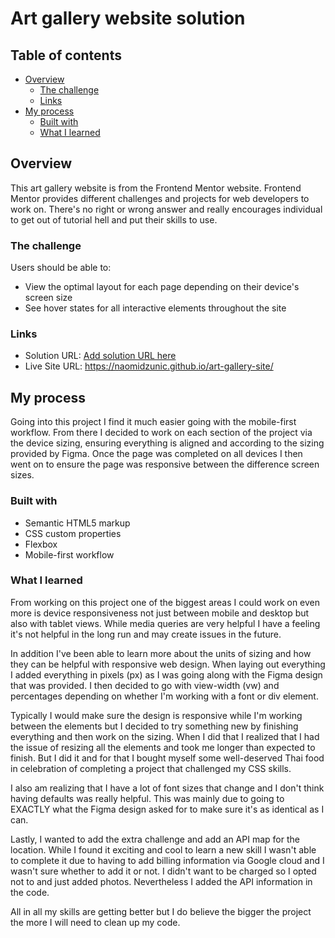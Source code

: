 # Art gallery website solution


## Table of contents

- [Overview](#overview)
  - [The challenge](#the-challenge)
  - [Links](#links)
- [My process](#my-process)
  - [Built with](#built-with)
  - [What I learned](#what-i-learned)


## Overview
This art gallery website is from the Frontend Mentor website. Frontend Mentor provides different challenges and projects for web developers to work on. There's no right or wrong answer and really encourages individual to get out of tutorial hell and put their skills to use. 


### The challenge

Users should be able to:

- View the optimal layout for each page depending on their device's screen size
- See hover states for all interactive elements throughout the site


### Links

- Solution URL: [Add solution URL here](https://your-solution-url.com)
- Live Site URL: https://naomidzunic.github.io/art-gallery-site/

## My process

Going into this project I find it much easier going with the mobile-first workflow. From there I decided to work on each section of the project via the device sizing, ensuring everything is aligned and according to the sizing provided by Figma. Once the page was completed on all devices I then went on to ensure the page was responsive between the difference screen sizes. 

### Built with

- Semantic HTML5 markup
- CSS custom properties
- Flexbox
- Mobile-first workflow

### What I learned

From working on this project one of the biggest areas I could work on even more is device responsiveness not just between mobile and desktop but also with tablet views. While media queries are very helpful I have a feeling it's not helpful in the long run and may create issues in the future. 

In addition I've been able to learn more about the units of sizing and how they can be helpful with responsive web design. When laying out everything I added everything in pixels (px) as I was going along with the Figma design that was provided. I then decided to go with view-width (vw) and percentages depending on whether I'm working with a font or div element. 

Typically I would make sure the design is responsive while I'm working between the elements but I decided to try something new by finishing everything and then work on the sizing. When I did that I realized that I had the issue of resizing all the elements and took me longer than expected to finish. But I did it and for that I bought myself some well-deserved Thai food in celebration of completing a project that challenged my CSS skills. 

I also am realizing that I have a lot of font sizes that change and I don't think having defaults was really helpful. This was mainly due to going to EXACTLY what the Figma design asked for to make sure it's as identical as I can. 

Lastly, I wanted to add the extra challenge and add an API map for the location. While I found it exciting and cool to learn a new skill I wasn't able to complete it due to having to add billing information via Google cloud and I wasn't sure whether to add it or not. I didn't want to be charged so I opted not to and just added photos. Nevertheless I added the API information in the code. 

All in all my skills are getting better but I do believe the bigger the project the more I will need to clean up my code.
